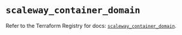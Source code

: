 # `scaleway_container_domain`

Refer to the Terraform Registry for docs: [`scaleway_container_domain`](https://registry.terraform.io/providers/scaleway/scaleway/2.53.0/docs/resources/container_domain).
